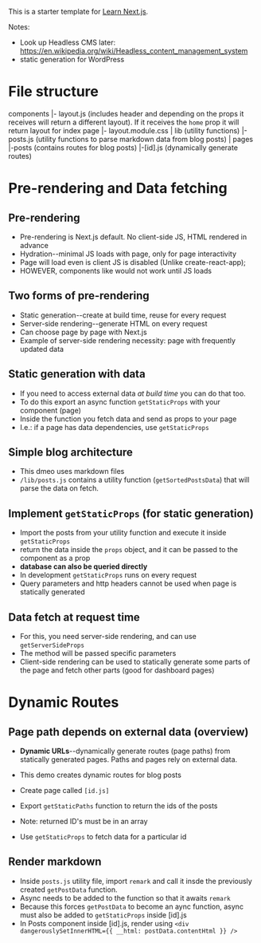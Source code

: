 This is a starter template for [Learn Next.js](https://nextjs.org/learn).

Notes:

- Look up Headless CMS later: https://en.wikipedia.org/wiki/Headless_content_management_system
- static generation for WordPress

# File structure

components
|- layout.js (includes header and depending on the props it receives will return a different layout).
If it receives the `home` prop it will return layout for index page
|- layout.module.css
|
lib (utility functions)
|-posts.js (utility functions to parse markdown data from blog posts)
|
pages
|-posts (contains routes for blog posts)
|-[id].js (dynamically generate routes)

# Pre-rendering and Data fetching

## Pre-rendering

- Pre-rendering is Next.js default. No client-side JS, HTML rendered in advance
- Hydration--minimal JS loads with page, only for page interactivity
- Page will load even is client JS is disabled (Unlike create-react-app);
- HOWEVER, components like <Link /> would not work until JS loads

## Two forms of pre-rendering

- Static generation--create at build time, reuse for every request
- Server-side rendering--generate HTML on every request
- Can choose page by page with Next.js
- Example of server-side rendering necessity: page with frequently updated data

## Static generation with data

- If you need to access external data _at build time_ you can do that too.
- To do this export an async function `getStaticProps` with your component (page)
- Inside the function you fetch data and send as props to your page
- I.e.: if a page has data dependencies, use `getStaticProps`

## Simple blog architecture

- This dmeo uses markdown files
- `/lib/posts.js` contains a utility function (`getSortedPostsData`) that will parse the data on fetch.

## Implement `getStaticProps` (for static generation)

- Import the posts from your utility function and execute it inside `getStaticProps`
- return the data inside the `props` object, and it can be passed to the component as a prop
- **database can also be queried directly**
- In development `getStaticProps` runs on every request
- Query parameters and http headers cannot be used when page is statically generated

## Data fetch at request time

- For this, you need server-side rendering, and can use `getServerSideProps`
- The method will be passed specific parameters
- Client-side rendering can be used to statically generate some parts of the page and fetch other parts (good for dashboard pages)

# Dynamic Routes

## Page path depends on external data (overview)

- **Dynamic URLs**--dynamically generate routes (page paths) from statically generated pages. Paths and pages rely on external data.
- This demo creates dynamic routes for blog posts

- Create page called `[id.js]`
- Export `getStaticPaths` function to return the ids of the posts
- Note: returned ID's must be in an array
- Use `getStaticProps` to fetch data for a particular id

## Render markdown

- Inside `posts.js` utility file, import `remark` and call it insde the previously created `getPostData` function.
- Async needs to be added to the function so that it awaits `remark`
- Because this forces `getPostData` to become an aync function, async must also be added to `getStaticProps` inside [id].js
- In Posts component inside [id].js, render using `<div dangerouslySetInnerHTML={{ __html: postData.contentHtml }} />`

